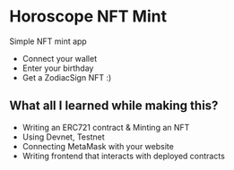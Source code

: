 # Horoscope NFT Mint

Simple NFT mint app

- Connect your wallet 
- Enter your birthday 
- Get a ZodiacSign NFT :)

## What all I learned while making this?

- Writing an ERC721 contract & Minting an NFT
- Using Devnet, Testnet
- Connecting MetaMask with your website
- Writing frontend that interacts with deployed contracts
